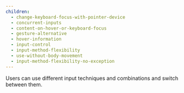 ```yaml
---
children:
  - change-keyboard-focus-with-pointer-device
  - concurrent-inputs
  - content-on-hover-or-keyboard-focus
  - gesture-alternative
  - hover-information
  - input-control
  - input-method-flexibility
  - use-without-body-movement
  - input-method-flexibility-no-exception
---
```


Users can use different input techniques and combinations and switch between them.
